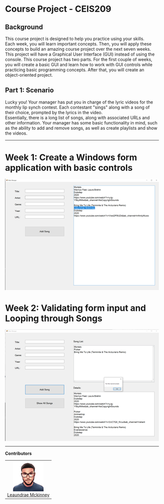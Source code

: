 # Course Project - CEIS209

## Background
This course project is designed to help you practice using your skills.  
Each week, you will learn important concepts.  Then, you will apply these concepts 
to build an amazing course project over the next seven weeks. This project 
will have a Graphical User Interface (GUI) instead of using the console. This course 
project has two parts. For the first couple of weeks, you will create a basic GUI and 
learn how to work with GUI controls while practicing basic programming concepts. 
After that, you will create an object-oriented project.  

## Part 1: Scenario
Lucky you!  Your manager has put you in charge of the lyric videos for the monthly lip synch contest. 
Each contestant "sings" along with a song of their choice, prompted by the lyrics in the video.  
Essentially, there is a long list of songs, along with associated URLs and other information. 
Your manager has some basic functionality in mind, such as the ability to add and remove songs, as 
well as create playlists and show the videos.  

<hr>

# Week 1: Create a Windows form application with basic controls

<p align='center'>
    <img src=public/img/mainForm.png />
</p>

# Week 2: Validating form input and Looping through Songs

<p align='center'>
    <img src=public/img/mainForm_2.png />
</p>

<hr>

**Contributors**
<table align="center">
    <tr>
        <td align="center">
            <img src=public/img/Leaundrae.png width="100px">
            <br/>
            <a href="https://www.linkedin.com/in/leaundrae-mckinney/" alt="Leaundrae Mckinney">Leaundrae Mckinney</a>
        </td>
    </tr>
</table>
